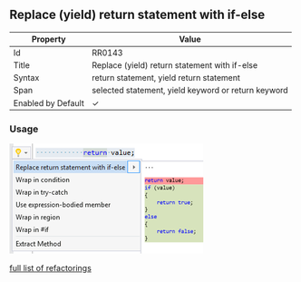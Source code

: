 ## Replace \(yield\) return statement with if\-else

| Property | Value |
| -------- | ----- |
| Id | RR0143 |
| Title | Replace \(yield\) return statement with if\-else |
| Syntax | return statement, yield return statement |
| Span | selected statement, yield keyword or return keyword |
| Enabled by Default | &#x2713; |

### Usage

![Replace \(yield\) return statement with if\-else](../../images/refactorings/ReplaceReturnStatementWithIfElse.png)

[full list of refactorings](Refactorings.md)